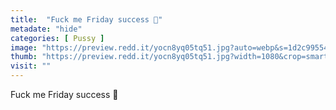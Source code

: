 ```yaml
---
title:  "Fuck me Friday success 🤤"
metadate: "hide"
categories: [ Pussy ]
image: "https://preview.redd.it/yocn8yq05tq51.jpg?auto=webp&s=1d2c995547816843016fe34f1d5fa846ad2fb571"
thumb: "https://preview.redd.it/yocn8yq05tq51.jpg?width=1080&crop=smart&auto=webp&s=d528906db00db625109c90d05a634dcc63fa2330"
visit: ""
---
```

Fuck me Friday success 🤤
